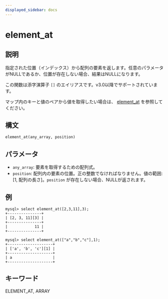 ```yaml
---
displayed_sidebar: docs
---
```


# element_at

## 説明

指定された位置（インデックス）から配列の要素を返します。任意のパラメータがNULLであるか、位置が存在しない場合、結果はNULLになります。

この関数は添字演算子 `[]` のエイリアスです。v3.0以降でサポートされています。

マップ内のキーと値のペアから値を取得したい場合は、 [element_at](../map-functions/element_at.md) を参照してください。

## 構文

```Haskell
element_at(any_array, position)
```

## パラメータ

- `any_array`: 要素を取得するための配列式。
- `position`: 配列内の要素の位置。正の整数でなければなりません。値の範囲: [1, 配列の長さ]。`position` が存在しない場合、NULLが返されます。

## 例

```plain text
mysql> select element_at([2,3,11],3);
+---------------+
| [2, 3, 11][3] |
+---------------+
|            11 |
+---------------+

mysql> select element_at(["a","b","c"],1);
+--------------------+
| ['a', 'b', 'c'][1] |
+--------------------+
| a                  |
+--------------------+
```

## キーワード

ELEMENT_AT, ARRAY